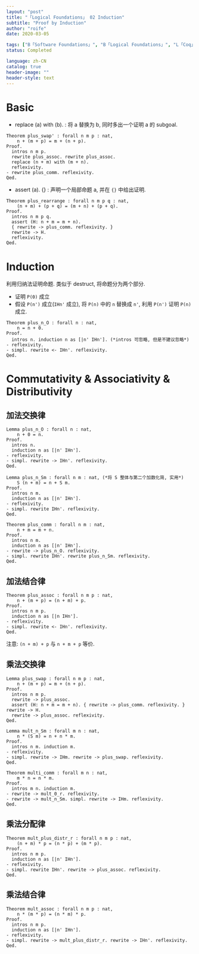 ```yaml
---
layout: "post"
title: "「Logical Foundations」 02 Induction"
subtitle: "Proof by Induction"
author: "roife"
date: 2020-03-05

tags: ["B「Software Foundations」", "B「Logical Foundations」", "L「Coq」", "Programming Languages", "Formal Verification"]
status: Completed

language: zh-CN
catalog: true
header-image: ""
header-style: text
---
```


# Basic

- replace (a) with (b).
  : 将 a 替换为 b, 同时多出一个证明 a 的 subgoal.

<!-- end list -->

``` coq
Theorem plus_swap' : forall n m p : nat,
    n + (m + p) = m + (n + p).
Proof.
  intros n m p.
  rewrite plus_assoc. rewrite plus_assoc.
  replace (n + m) with (m + n).
  reflexivity.
- rewrite plus_comm. reflexivity.
Qed.
```

- assert (a). {}
  : 声明一个局部命题 a, 并在 `{}` 中给出证明.

<!-- end list -->

``` coq
Theorem plus_rearrange : forall n m p q : nat,
    (n + m) + (p + q) = (m + n) + (p + q).
Proof.
  intros n m p q.
  assert (H: n + m = m + n).
  { rewrite -> plus_comm. reflexivity. }
  rewrite -> H.
  reflexivity.
Qed.
```

# Induction

利用归纳法证明命题. 类似于 destruct, 将命题分为两个部分.

- 证明 `P(0)` 成立
- 假设 `P(n')` 成立(`IHn'` 成立), 将 `P(n)` 中的 `n` 替换成 `n'`, 利用 `P(n')` 证明 `P(n)` 成立.

<!-- end list -->

``` coq
Theorem plus_n_O : forall n : nat,
    n = n + 0.
Proof.
  intros n. induction n as [|n' IHn']. (*intros 可忽略, 但是不建议忽略*)
- reflexivity.
- simpl. rewrite <- IHn'. reflexivity.
Qed.
```

# Commutativity & Associativity & Distributivity

## 加法交换律

``` coq
Lemma plus_n_O : forall n : nat,
    n + 0 = n.
Proof.
  intros n.
  induction n as [|n' IHn'].
- reflexivity.
- simpl. rewrite -> IHn'. reflexivity.
Qed.

Lemma plus_n_Sm : forall n m : nat, (*将 S 整体与第二个加数化简, 实用*)
    S (n + m) = n + S m.
Proof.
  intros n m.
  induction n as [|n' IHn'].
- reflexivity.
- simpl. rewrite IHn'. reflexivity.
Qed.

Theorem plus_comm : forall n m : nat,
    n + m = m + n.
Proof.
  intros n m.
  induction n as [|n' IHn'].
- rewrite -> plus_n_O. reflexivity.
- simpl. rewrite IHn'. rewrite plus_n_Sm. reflexivity.
Qed.
```

## 加法结合律

``` coq
Theorem plus_assoc : forall n m p : nat,
    n + (m + p) = (n + m) + p.
Proof.
  intros n m p.
  induction n as [|n IHn'].
- reflexivity.
- simpl. rewrite <- IHn'. reflexivity.
Qed.
```

注意: `(n + m) + p` 与 `n + m + p` 等价.

## 乘法交换律

``` coq
Lemma plus_swap : forall n m p : nat,
    n + (m + p) = m + (n + p).
Proof.
  intros n m p.
  rewrite -> plus_assoc.
  assert (H: n + m = m + n). { rewrite -> plus_comm. reflexivity. } rewrite -> H.
  rewrite -> plus_assoc. reflexivity.
Qed.

Lemma mult_n_Sm : forall m n : nat,
    n * (S m) = n + n * m.
Proof.
  intros n m. induction m.
- reflexivity.
- simpl. rewrite -> IHm. rewrite -> plus_swap. reflexivity.
Qed.

Theorem multi_comm : forall m n : nat,
    m * n = n * m.
Proof.
  intros m n. induction m.
- rewrite -> mult_0_r. reflexivity.
- rewrite -> mult_n_Sm. simpl. rewrite -> IHm. reflexivity.
Qed.
```

## 乘法分配律

``` coq
Theorem mult_plus_distr_r : forall n m p : nat,
    (n + m) * p = (n * p) + (m * p).
Proof.
  intros n m p.
  induction n as [|n' IHn'].
- reflexivity.
- simpl. rewrite IHn'. rewrite -> plus_assoc. reflexivity.
Qed.
```

## 乘法结合律

``` coq
Theorem mult_assoc : forall n m p : nat,
    n * (m * p) = (n * m) * p.
Proof.
  intros n m p.
  induction n as [|n' IHn'].
- reflexivity.
- simpl. rewrite -> mult_plus_distr_r. rewrite -> IHn'. reflexivity.
Qed.
```
